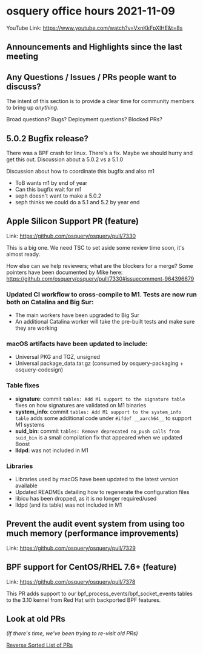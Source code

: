 # osquery office hours 2021-11-09

YouTube Link: https://www.youtube.com/watch?v=VxnKkFpXlHE&t=8s

## Announcements and Highlights since the last meeting

## Any Questions / Issues / PRs people want to discuss?

The intent of this section is to provide a clear time for community members to bring up _anything_.

Broad questions? Bugs? Deployment questions? Blocked PRs?

## 5.0.2 Bugfix release?

There was a BPF crash for linux. There's a fix. Maybe we should hurry and get this out. Discussion about a 5.0.2 vs a 5.1.0

Discussion about how to coordinate this bugfix and also m1
* ToB wants m1 by end of year
* Can this bugfix wait for m1
* seph doesn't want to make a 5.0.2
* seph thinks we could do a 5.1 and 5.2 by year end

## Apple Silicon Support PR (feature)

Link: https://github.com/osquery/osquery/pull/7330

This is a big one. We need TSC to set aside some review time soon, it's almost ready.

How else can we help reviewers; what are the blockers for a merge? Some pointers have been documented by Mike here: https://github.com/osquery/osquery/pull/7330#issuecomment-964396679

### Updated CI workflow to cross-compile to M1. Tests are now run both on Catalina and Big Sur:
 - The main workers have been upgraded to Big Sur
 - An additional Catalina worker will take the pre-built tests and make sure they are working

### macOS artifacts have been updated to include:
 - Universal PKG and TGZ, unsigned
 - Universal package_data.tar.gz (consumed by osquery-packaging + osquery-codesign)
 
### Table fixes
 - **signature**: commit `tables: Add M1 support to the signature table` fixes on how signatures are validated on M1 binaries
 - **system_info**: commit `tables: Add M1 support to the system_info table` adds some additional code under `#ifdef __aarch64__` to support M1 systems
 - **suid_bin**: commit `tables: Remove deprecated no_push calls from suid_bin` is a small compilation fix that appeared when we updated Boost
 - **lldpd**: was not included in M1

### Libraries
 - Libraries used by macOS have been updated to the latest version available
 - Updated READMEs detailing how to regenerate the configuration files
 - libicu has been dropped, as it is no longer required/used
 - lldpd (and its table) was not included in M1

## Prevent the audit event system from using too much memory (performance improvements)

Link: https://github.com/osquery/osquery/pull/7329

## BPF support for CentOS/RHEL 7.6+ (feature)

Link: https://github.com/osquery/osquery/pull/7378

This PR adds support to our bpf_process_events/bpf_socket_events tables to the 3.10 kernel from Red Hat with backported BPF features.

## Look at old PRs 

_(If there's time, we've been trying to re-visit old PRs)_

[Reverse Sorted List of PRs](https://github.com/osquery/osquery/pulls?q=is%3Apr+is%3Aopen+sort%3Acreated-asc)
